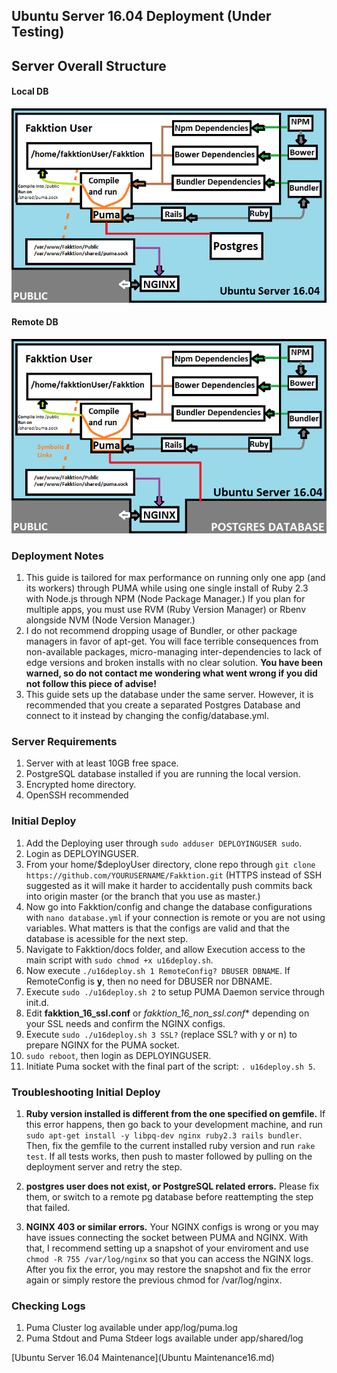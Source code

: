 ## Ubuntu Server 16.04 Deployment  (**Under Testing**)

## Server Overall Structure

#### Local DB
![](sources/u16_localdb.png)

#### Remote DB
![](sources/u16_remotedb.png)

### Deployment Notes
1. This guide is tailored for max performance on running only one app (and its workers) through PUMA while using one single install of Ruby 2.3 with Node.js through NPM (Node Package Manager.) If you plan for multiple apps, you must use RVM (Ruby Version Manager) or Rbenv alongside NVM (Node Version Manager.)
2. I do not recommend dropping usage of Bundler, or other package managers in favor of apt-get. You will face terrible consequences from non-available packages, micro-managing inter-dependencies to lack of edge versions and broken installs with no clear solution. **You have been warned, so do not contact me wondering what went wrong if you did not follow this piece of advise!**
3. This guide sets up the database under the same server. However, it is recommended that you create a separated Postgres Database and connect to it instead by changing the config/database.yml.

### Server Requirements
1. Server with at least 10GB free space.
2. PostgreSQL database installed if you are running the local version.
3. Encrypted home directory.
4. OpenSSH recommended

### Initial Deploy
1. Add the Deploying user through ```sudo adduser DEPLOYINGUSER sudo```.
2. Login as DEPLOYINGUSER.
3. From your home/$deployUser directory, clone repo through ```git clone https://github.com/YOURUSERNAME/Fakktion.git``` (HTTPS instead of SSH suggested as it will make it harder to accidentally push commits back into origin master (or the branch that you use as master.)
4. Now go into Fakktion/config and change the database configurations with ```nano database.yml``` if your connection is remote or you are not using variables. What matters is that the configs are valid and that the database is acessible for the next step.
5. Navigate to Fakktion/docs folder, and allow Execution access to the main script with ```sudo chmod +x u16deploy.sh```.
6. Now execute ```./u16deploy.sh 1 RemoteConfig? DBUSER DBNAME```. If RemoteConfig is **y**, then no need for DBUSER nor DBNAME.
7. Execute ```sudo ./u16deploy.sh 2``` to setup PUMA Daemon service through init.d.
8. Edit **fakktion_16_ssl.conf** or *fakktion_16_non_ssl.conf** depending on your SSL needs and confirm the NGINX configs.
9. Execute ```sudo ./u16deploy.sh 3 SSL?``` (replace SSL? with y or n) to prepare NGINX for the PUMA socket.
10. ```sudo reboot```, then login as DEPLOYINGUSER.
11. Initiate Puma socket with the final part of the script: ```. u16deploy.sh 5```.

### Troubleshooting Initial Deploy
1. **Ruby version installed is different from the one specified on gemfile.**
If this error happens, then go back to your development machine, and run ```sudo apt-get install -y libpq-dev nginx ruby2.3 rails bundler```. Then, fix the gemfile to the current installed ruby version and run ```rake test```. If all tests works, then push to master followed by pulling on the deployment server and retry the step.

2. **postgres user does not exist, or PostgreSQL related errors.**
Please fix them, or switch to a remote pg database before reattempting the step that failed.

3. **NGINX 403 or similar errors.**
Your NGINX configs is wrong or you may have issues connecting the socket between PUMA and NGINX. With that, I recommend setting up a snapshot of your enviroment and use ```chmod -R 755 /var/log/nginx``` so that you can access the NGINX logs. After you fix the error, you may restore the snapshot and fix the error again or simply restore the previous chmod for /var/log/nginx.

### Checking Logs
1. Puma Cluster log available under app/log/puma.log
2. Puma Stdout and Puma Stdeer logs available under app/shared/log

[Ubuntu Server 16.04 Maintenance](Ubuntu Maintenance16.md)
